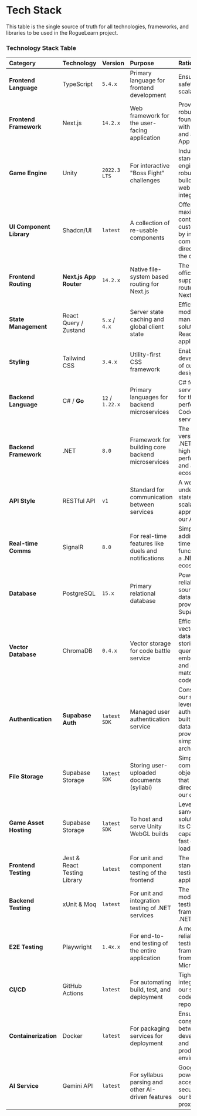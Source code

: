 # **Tech Stack**

This table is the single source of truth for all technologies, frameworks, and libraries to be used in the RogueLearn project.

### **Technology Stack Table**

| Category               | Technology                  | Version       | Purpose                                           | Rationale                                                                                                                                                    |
| :--------------------- | :-------------------------- | :------------ | :------------------------------------------------ | :----------------------------------------------------------------------------------------------------------------------------------------------------------- |
| **Frontend Language**    | TypeScript                | `5.4.x`       | Primary language for frontend development         | Ensures type safety and scalability.                                                                                                                         |
| **Frontend Framework**   | Next.js                   | `14.2.x`      | Web framework for the user-facing application     | Provides a robust foundation with SSR, SSG, and a powerful App Router.                                                                                       |
| **Game Engine**          | Unity                     | `2022.3 LTS`  | For interactive "Boss Fight" challenges           | Industry-standard game engine with a robust WebGL build target for web integration.                                                                        |
| **UI Component Library** | Shadcn/UI                 | `latest`      | A collection of re-usable components              | Offers maximum control and customizability by installing components directly into the codebase.                                                                |
| **Frontend Routing**     | **Next.js App Router**      | `14.2.x`      | Native file-system based routing for Next.js      | The built-in, officially supported router for Next.js.                                                                                                       |
| **State Management**     | React Query / Zustand       | `5.x` / `4.x` | Server state caching and global client state      | Efficient and modern state management solution for React applications.                                                                                     |
| **Styling**              | Tailwind CSS                | `3.4.x`       | Utility-first CSS framework                     | Enables rapid development of custom designs.                                                                                                                 |
| **Backend Language**     | C# / **Go**               | `12` / `1.22.x` | Primary languages for backend microservices     | C# for core services; Go for the high-performance Code Battle service.                                                                                       |
| **Backend Framework**    | .NET                        | `8.0`         | Framework for building core backend microservices | The latest LTS version of .NET, offering high performance and a rich ecosystem.                                                                              |
| **API Style**            | RESTful API                 | `v1`          | Standard for communication between services       | A well-understood, stateless, and scalable approach for our APIs.                                                                                            |
| **Real-time Comms**      | SignalR                     | `8.0`         | For real-time features like duels and notifications | Simplifies adding real-time web functionality in a .NET ecosystem.                                                                                         |
| **Database**             | PostgreSQL                  | `15.x`        | Primary relational database                       | Powerful, reliable open-source database provided by Supabase.                                                                                                |
| **Vector Database**      | ChromaDB                    | `0.4.x`       | Vector storage for code battle service            | Efficient vector database for storing and querying code embeddings and similarity matching in code battles.                                                  |
| **Authentication**       | **Supabase Auth**           | `latest SDK`  | Managed user authentication service               | Consolidates our stack by leveraging the auth service built into our database provider, simplifying architecture.                                           |
| **File Storage**         | Supabase Storage            | `latest SDK`  | Storing user-uploaded documents (syllabi)         | Simple, S3-compatible object storage that integrates directly with our database.                                                                             |
| **Game Asset Hosting**   | Supabase Storage            | `latest SDK`  | To host and serve Unity WebGL builds              | Leverages the same storage solution and its CDN capabilities for fast game loading.                                                                        |
| **Frontend Testing**     | Jest & React Testing Library | `latest`      | For unit and component testing of the frontend    | The industry standard for testing React applications.                                                                                                        |
| **Backend Testing**      | xUnit & Moq                 | `latest`      | For unit and integration testing of .NET services | The standard, modern testing framework for .NET.                                                                                                             |
| **E2E Testing**          | Playwright                  | `1.4x.x`      | For end-to-end testing of the entire application  | A modern and reliable E2E testing framework from Microsoft.                                                                                                  |
| **CI/CD**                | GitHub Actions              | `latest`      | For automating build, test, and deployment        | Tightly integrated with our source code repositories.                                                                                                        |
| **Containerization**     | Docker                      | `latest`      | For packaging services for deployment             | Ensures consistency between development and production environments.                                                                                       |
| **AI Service**           | Gemini API                  | `latest`      | For syllabus parsing and other AI-driven features | Google's powerful LLM, accessed securely via our backend proxy.                                                                                              |

